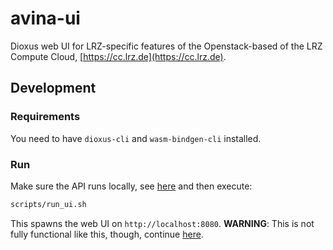 # avina-ui
Dioxus web UI for LRZ-specific features of the Openstack-based
of the LRZ Compute Cloud, [https://cc.lrz.de](https://cc.lrz.de).

## Development

### Requirements
You need to have `dioxus-cli` and `wasm-bindgen-cli` installed.

### Run
Make sure the API runs locally, see [here](../api/README.md) and then execute:

```bash
scripts/run_ui.sh
```

This spawns the web UI on `http://localhost:8080`.
**WARNING**: This is not fully functional like this, though, continue
[here](../wrapper/README.md).
